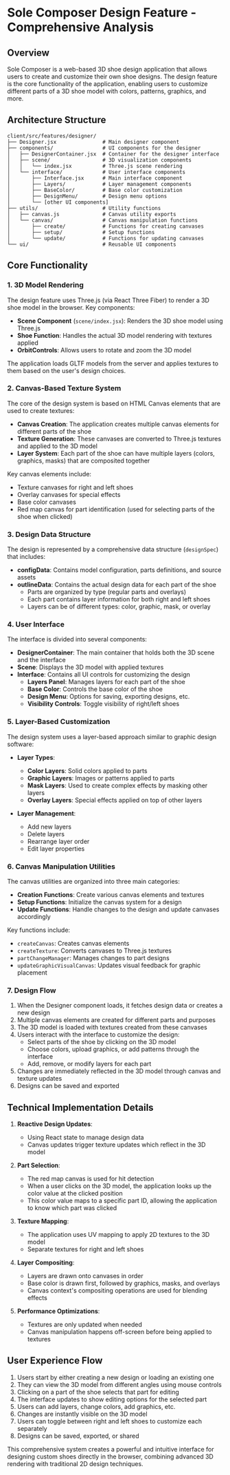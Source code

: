 # Sole Composer Design Feature - Comprehensive Analysis

## Overview

Sole Composer is a web-based 3D shoe design application that allows users to create and customize their own shoe designs. The design feature is the core functionality of the application, enabling users to customize different parts of a 3D shoe model with colors, patterns, graphics, and more.

## Architecture Structure

```
client/src/features/designer/
├── Designer.jsx               # Main designer component
├── components/                # UI components for the designer
│   ├── DesignerContainer.jsx  # Container for the designer interface
│   ├── scene/                 # 3D visualization components
│   │   └── index.jsx          # Three.js scene rendering
│   └── interface/             # User interface components
│       ├── Interface.jsx      # Main interface component
│       ├── Layers/            # Layer management components
│       ├── BaseColor/         # Base color customization
│       ├── DesignMenu/        # Design menu options
│       └── [other UI components]
├── utils/                     # Utility functions
│   ├── canvas.js              # Canvas utility exports
│   └── canvas/                # Canvas manipulation functions
│       ├── create/            # Functions for creating canvases
│       ├── setup/             # Setup functions
│       └── update/            # Functions for updating canvases
└── ui/                        # Reusable UI components
```

## Core Functionality

### 1. 3D Model Rendering

The design feature uses Three.js (via React Three Fiber) to render a 3D shoe model in the browser. Key components:

- **Scene Component** (`scene/index.jsx`): Renders the 3D shoe model using Three.js
- **Shoe Function**: Handles the actual 3D model rendering with textures applied
- **OrbitControls**: Allows users to rotate and zoom the 3D model

The application loads GLTF models from the server and applies textures to them based on the user's design choices.

### 2. Canvas-Based Texture System

The core of the design system is based on HTML Canvas elements that are used to create textures:

- **Canvas Creation**: The application creates multiple canvas elements for different parts of the shoe
- **Texture Generation**: These canvases are converted to Three.js textures and applied to the 3D model
- **Layer System**: Each part of the shoe can have multiple layers (colors, graphics, masks) that are composited together

Key canvas elements include:
- Texture canvases for right and left shoes
- Overlay canvases for special effects
- Base color canvases
- Red map canvas for part identification (used for selecting parts of the shoe when clicked)

### 3. Design Data Structure

The design is represented by a comprehensive data structure (`designSpec`) that includes:

- **configData**: Contains model configuration, parts definitions, and source assets
- **outlineData**: Contains the actual design data for each part of the shoe
  - Parts are organized by type (regular parts and overlays)
  - Each part contains layer information for both right and left shoes
  - Layers can be of different types: color, graphic, mask, or overlay

### 4. User Interface

The interface is divided into several components:

- **DesignerContainer**: The main container that holds both the 3D scene and the interface
- **Scene**: Displays the 3D model with applied textures
- **Interface**: Contains all UI controls for customizing the design
  - **Layers Panel**: Manages layers for each part of the shoe
  - **Base Color**: Controls the base color of the shoe
  - **Design Menu**: Options for saving, exporting designs, etc.
  - **Visibility Controls**: Toggle visibility of right/left shoes

### 5. Layer-Based Customization

The design system uses a layer-based approach similar to graphic design software:

- **Layer Types**:
  - **Color Layers**: Solid colors applied to parts
  - **Graphic Layers**: Images or patterns applied to parts
  - **Mask Layers**: Used to create complex effects by masking other layers
  - **Overlay Layers**: Special effects applied on top of other layers

- **Layer Management**:
  - Add new layers 
  - Delete layers
  - Rearrange layer order
  - Edit layer properties

### 6. Canvas Manipulation Utilities

The canvas utilities are organized into three main categories:

- **Creation Functions**: Create various canvas elements and textures
- **Setup Functions**: Initialize the canvas system for a design
- **Update Functions**: Handle changes to the design and update canvases accordingly

Key functions include:
- `createCanvas`: Creates canvas elements
- `createTexture`: Converts canvases to Three.js textures
- `partChangeManager`: Manages changes to part designs
- `updateGraphicVisualCanvas`: Updates visual feedback for graphic placement

### 7. Design Flow

1. When the Designer component loads, it fetches design data or creates a new design
2. Multiple canvas elements are created for different parts and purposes
3. The 3D model is loaded with textures created from these canvases
4. Users interact with the interface to customize the design:
   - Select parts of the shoe by clicking on the 3D model
   - Choose colors, upload graphics, or add patterns through the interface
   - Add, remove, or modify layers for each part
5. Changes are immediately reflected in the 3D model through canvas and texture updates
6. Designs can be saved and exported

## Technical Implementation Details

1. **Reactive Design Updates**:
   - Using React state to manage design data
   - Canvas updates trigger texture updates which reflect in the 3D model

2. **Part Selection**:
   - The red map canvas is used for hit detection
   - When a user clicks on the 3D model, the application looks up the color value at the clicked position
   - This color value maps to a specific part ID, allowing the application to know which part was clicked

3. **Texture Mapping**:
   - The application uses UV mapping to apply 2D textures to the 3D model
   - Separate textures for right and left shoes

4. **Layer Compositing**:
   - Layers are drawn onto canvases in order
   - Base color is drawn first, followed by graphics, masks, and overlays
   - Canvas context's compositing operations are used for blending effects

5. **Performance Optimizations**:
   - Textures are only updated when needed
   - Canvas manipulation happens off-screen before being applied to textures

## User Experience Flow

1. Users start by either creating a new design or loading an existing one
2. They can view the 3D model from different angles using mouse controls
3. Clicking on a part of the shoe selects that part for editing
4. The interface updates to show editing options for the selected part
5. Users can add layers, change colors, add graphics, etc.
6. Changes are instantly visible on the 3D model
7. Users can toggle between right and left shoes to customize each separately
8. Designs can be saved, exported, or shared

This comprehensive system creates a powerful and intuitive interface for designing custom shoes directly in the browser, combining advanced 3D rendering with traditional 2D design techniques. 